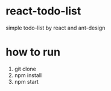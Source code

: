 # react-todo-list
simple todo-list by react and ant-design
# how to run
1. git clone
2. npm install
3. npm start
